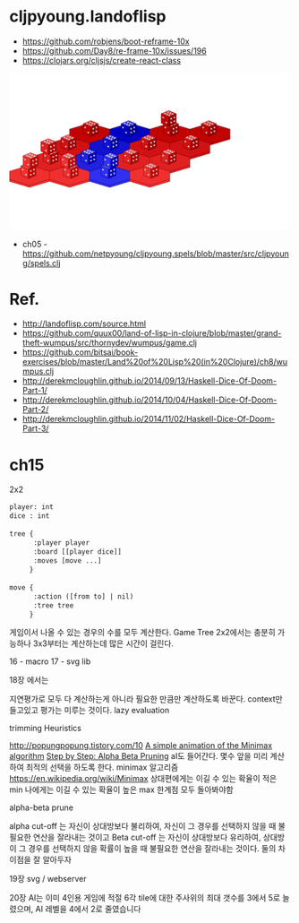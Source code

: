 # cljpyoung.landoflisp


* https://github.com/robjens/boot-reframe-10x
* https://github.com/Day8/re-frame-10x/issues/196
* https://clojars.org/cljsjs/create-react-class

![](./landoflisp.svg)


* ch05 - https://github.com/netpyoung/cljpyoung.spels/blob/master/src/cljpyoung/spels.clj

# Ref.
* http://landoflisp.com/source.html
* https://github.com/quux00/land-of-lisp-in-clojure/blob/master/grand-theft-wumpus/src/thornydev/wumpus/game.clj
* https://github.com/bitsai/book-exercises/blob/master/Land%20of%20Lisp%20(in%20Clojure)/ch8/wumpus.clj
* http://derekmcloughlin.github.io/2014/09/13/Haskell-Dice-Of-Doom-Part-1/
* http://derekmcloughlin.github.io/2014/10/04/Haskell-Dice-Of-Doom-Part-2/
* http://derekmcloughlin.github.io/2014/11/02/Haskell-Dice-Of-Doom-Part-3/

# ch15
2x2

```
player: int
dice : int

tree {
      :player player
      :board [[player dice]]
      :moves [move ...]
     }

move {
      :action ([from to] | nil)
      :tree tree
     }
```

게임이서 나올 수 있는 경우의 수를 모두 계산한다.
Game Tree
2x2에서는 충분히 가능하나
3x3부터는 계산하는데 많은 시간이 걸린다.

16 - macro
17 - svg lib

18장 에서는

지연평가로 모두 다 계산하는게 아니라 필요한 만큼만 계산하도록 바꾼다.
context만 들고있고 평가는 미루는 것이다.
lazy evaluation

trimming
Heuristics


http://popungpopung.tistory.com/10
[A simple animation of the Minimax algorithm](https://www.youtube.com/watch?v=zDskcx8FStA)
[Step by Step: Alpha Beta Pruning](https://www.youtube.com/watch?v=xBXHtz4Gbdo)
aI도 들어간다.
몇수 앞을 미리 계산하여 최적의 선택을 하도록 한다.
minimax 알고리즘
https://en.wikipedia.org/wiki/Minimax
상대편에게는 이길 수 있는 확율이 적은 min
나에게는 이길 수 있는 확율이 높은 max
한계점
모두 돌아봐야함


alpha-beta prune

alpha cut-off 는 자신이 상대방보다 불리하여, 자신이 그 경우를 선택하지 않을 때 불필요한 연산을 잘라내는 것이고
Beta cut-off 는 자신이 상대방보다 유리하여, 상대방이 그 경우를 선택하지 않을 확률이 높을 때 불필요한 연산을 잘라내는 것이다. 둘의 차이점을 잘 알아두자

19장
svg / webserver

20장
 AI는 이미 4인용 게임에 적절
6각 tile에 대한 주사위의 최대 갯수를 3에서 5로 늘렸으며, AI 레벨을 4에서 2로 줄였습니다
